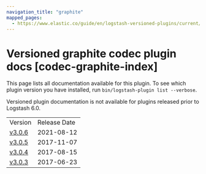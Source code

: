 ```yaml
---
navigation_title: "graphite"
mapped_pages:
  - https://www.elastic.co/guide/en/logstash-versioned-plugins/current/codec-graphite-index.html
---
```


# Versioned graphite codec plugin docs [codec-graphite-index]

This page lists all documentation available for this plugin. To see which plugin version you have installed, run `bin/logstash-plugin list --verbose`.

Versioned plugin documentation is not available for plugins released prior to Logstash 6.0.

| | |
| :- | :- |
| Version | Release Date |
| [v3.0.6](v3-0-6-plugins-codecs-graphite.md) | 2021-08-12 |
| [v3.0.5](v3-0-5-plugins-codecs-graphite.md) | 2017-11-07 |
| [v3.0.4](v3-0-4-plugins-codecs-graphite.md) | 2017-08-15 |
| [v3.0.3](v3-0-3-plugins-codecs-graphite.md) | 2017-06-23 |
